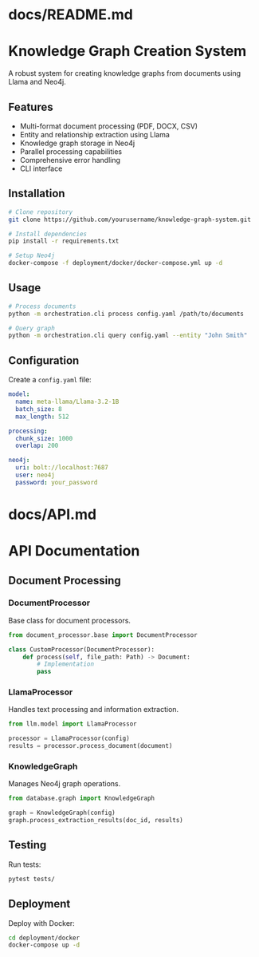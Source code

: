 # docs/README.md
# Knowledge Graph Creation System

A robust system for creating knowledge graphs from documents using Llama and Neo4j.

## Features

- Multi-format document processing (PDF, DOCX, CSV)
- Entity and relationship extraction using Llama
- Knowledge graph storage in Neo4j
- Parallel processing capabilities
- Comprehensive error handling
- CLI interface

## Installation

```bash
# Clone repository
git clone https://github.com/yourusername/knowledge-graph-system.git

# Install dependencies
pip install -r requirements.txt

# Setup Neo4j
docker-compose -f deployment/docker/docker-compose.yml up -d
```

## Usage

```bash
# Process documents
python -m orchestration.cli process config.yaml /path/to/documents

# Query graph
python -m orchestration.cli query config.yaml --entity "John Smith"
```

## Configuration

Create a `config.yaml` file:

```yaml
model:
  name: meta-llama/Llama-3.2-1B
  batch_size: 8
  max_length: 512

processing:
  chunk_size: 1000
  overlap: 200

neo4j:
  uri: bolt://localhost:7687
  user: neo4j
  password: your_password
```

# docs/API.md
# API Documentation

## Document Processing

### DocumentProcessor

Base class for document processors.

```python
from document_processor.base import DocumentProcessor

class CustomProcessor(DocumentProcessor):
    def process(self, file_path: Path) -> Document:
        # Implementation
        pass
```

### LlamaProcessor

Handles text processing and information extraction.

```python
from llm.model import LlamaProcessor

processor = LlamaProcessor(config)
results = processor.process_document(document)
```

### KnowledgeGraph

Manages Neo4j graph operations.

```python
from database.graph import KnowledgeGraph

graph = KnowledgeGraph(config)
graph.process_extraction_results(doc_id, results)
```

## Testing

Run tests:

```bash
pytest tests/
```

## Deployment

Deploy with Docker:

```bash
cd deployment/docker
docker-compose up -d
```